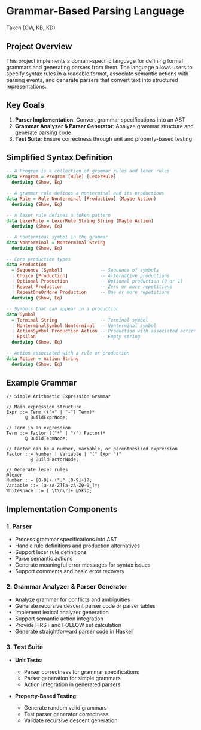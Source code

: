 # Grammar-Based Parsing Language

Taken (OW, KB, KD)
## Project Overview
This project implements a domain-specific language for defining formal grammars and generating parsers from them. The language allows users to specify syntax rules in a readable format, associate semantic actions with parsing events, and generate parsers that convert text into structured representations.

## Key Goals
1. **Parser Implementation**: Convert grammar specifications into an AST
2. **Grammar Analyzer & Parser Generator**: Analyze grammar structure and generate parsing code
3. **Test Suite**: Ensure correctness through unit and property-based testing

## Simplified Syntax Definition

```haskell
-- A Program is a collection of grammar rules and lexer rules
data Program = Program [Rule] [LexerRule]
  deriving (Show, Eq)

-- A grammar rule defines a nonterminal and its productions
data Rule = Rule Nonterminal [Production] (Maybe Action)
  deriving (Show, Eq)

-- A lexer rule defines a token pattern
data LexerRule = LexerRule String String (Maybe Action)
  deriving (Show, Eq)

-- A nonterminal symbol in the grammar
data Nonterminal = Nonterminal String
  deriving (Show, Eq)

-- Core production types
data Production
  = Sequence [Symbol]              -- Sequence of symbols
  | Choice [Production]            -- Alternative productions
  | Optional Production            -- Optional production (0 or 1)
  | Repeat Production              -- Zero or more repetitions
  | RepeatOneOrMore Production     -- One or more repetitions
  deriving (Show, Eq)

-- Symbols that can appear in a production
data Symbol
  = Terminal String                -- Terminal symbol
  | NonterminalSymbol Nonterminal  -- Nonterminal symbol
  | ActionSymbol Production Action -- Production with associated action
  | Epsilon                        -- Empty string
  deriving (Show, Eq)

-- Action associated with a rule or production
data Action = Action String
  deriving (Show, Eq)
```

## Example Grammar
```
// Simple Arithmetic Expression Grammar

// Main expression structure
Expr ::= Term (("+" | "-") Term)*
       @ BuildExprNode;

// Term in an expression
Term ::= Factor (("*" | "/") Factor)*
       @ BuildTermNode;

// Factor can be a number, variable, or parenthesized expression
Factor ::= Number | Variable | "(" Expr ")"
         @ BuildFactorNode;

// Generate lexer rules
@lexer
Number ::= [0-9]+ ("." [0-9]+)?;
Variable ::= [a-zA-Z][a-zA-Z0-9_]*;
Whitespace ::= [ \t\n\r]+ @Skip;
```

## Implementation Components

### 1. Parser
- Process grammar specifications into AST
- Handle rule definitions and production alternatives
- Support lexer rule definitions
- Parse semantic actions
- Generate meaningful error messages for syntax issues
- Support comments and basic error recovery

### 2. Grammar Analyzer & Parser Generator
- Analyze grammar for conflicts and ambiguities
- Generate recursive descent parser code or parser tables
- Implement lexical analyzer generation
- Support semantic action integration
- Provide FIRST and FOLLOW set calculation
- Generate straightforward parser code in Haskell

### 3. Test Suite
- **Unit Tests**:
  - Parser correctness for grammar specifications
  - Parser generation for simple grammars
  - Action integration in generated parsers
  
- **Property-Based Testing**:
  - Generate random valid grammars
  - Test parser generator correctness
  - Validate recursive descent generation
